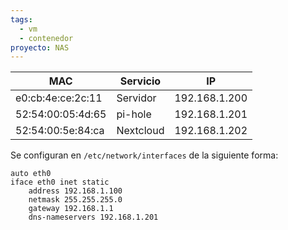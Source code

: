 ```yaml
---
tags:
  - vm
  - contenedor
proyecto: NAS
---
```


| MAC               | Servicio  | IP            |
| ----------------- | --------- | ------------- |
| e0:cb:4e:ce:2c:11 | Servidor  | 192.168.1.200 |
| 52:54:00:05:4d:65 | pi-hole   | 192.168.1.201 |
| 52:54:00:5e:84:ca | Nextcloud | 192.168.1.202 |

Se configuran en `/etc/network/interfaces` de la siguiente forma:
```
auto eth0
iface eth0 inet static
    address 192.168.1.100
    netmask 255.255.255.0
    gateway 192.168.1.1
    dns-nameservers 192.168.1.201

```